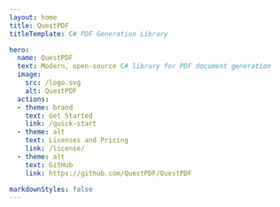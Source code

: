 ```yaml
---
layout: home
title: QuestPDF
titleTemplate: C# PDF Generation Library

hero:
  name: QuestPDF
  text: Modern, open-source C# library for PDF document generation
  image:
    src: /logo.svg
    alt: QuestPDF
  actions:
  - theme: brand
    text: Get Started
    link: /quick-start
  - theme: alt
    text: Licenses and Pricing
    link: /license/
  - theme: alt
    text: GitHub
    link: https://github.com/QuestPDF/QuestPDF

markdownStyles: false
---
```


<script setup>
import HomePage from '../docs/.vitepress/theme/homepage/HomePage.vue';
</script>


<HomePage />
